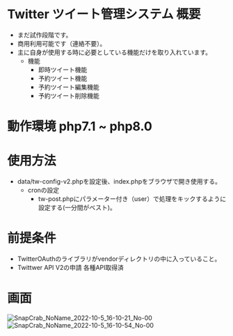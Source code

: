 # Twitter ツイート管理システム 概要
- まだ試作段階です。
- 商用利用可能です（連絡不要）。
- 主に自身が使用する時に必要としている機能だけを取り入れています。
  - 機能
    - 即時ツイート機能
    - 予約ツイート機能
    - 予約ツイート編集機能
    - 予約ツイート削除機能
# 動作環境 php7.1 ~ php8.0  
# 使用方法  
- data/tw-config-v2.phpを設定後、index.phpをブラウザで開き使用する。
  - cronの設定
    - tw-post.phpにパラメーター付き（user）で処理をキックするように設定する(一分間がベスト)。
# 前提条件  
- TwitterOAuthのライブラリがvendorディレクトリの中に入っていること。
- Twittwer API V2の申請 各種API取得済

# 画面 
![SnapCrab_NoName_2022-10-5_16-10-21_No-00](https://user-images.githubusercontent.com/71550806/194001708-1ec61232-f379-4f60-83e7-6be1b3ecc7e5.png)
![SnapCrab_NoName_2022-10-5_16-10-54_No-00](https://user-images.githubusercontent.com/71550806/194001771-6cdc08b2-f9be-4a0b-b936-49dc56ae51e8.png)
